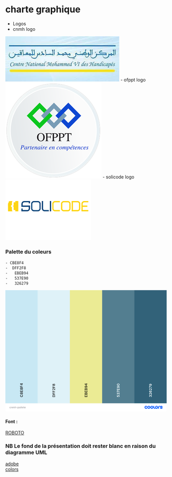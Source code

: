 # charte graphique 
- Logos
- cnmh logo
<img src ="cnmhlogojpg.jpg">
- ofppt logo
 <img src ="ofppt.png">
  - solicode logo
 <img src ="solicodelogo.png">

 

  
### Palette du coleurs 

    - CBE8F4
    -  DFF2F8
    -   EBEB94
    -   537E90
    -   326279


  <img src ="palette.png">
  


 #### Font :
[ROBOTO](https://fonts.google.com/specimen/Roboto)





 ### NB Le fond de la présentation doit rester blanc en raison du diagramme UML


  [adobe](https://color.adobe.com/fr/boom-color-theme-9a19b0ba-edea-435a-8b8c-62316972504c/ )</br>
  [colors](https://coolors.co/)
